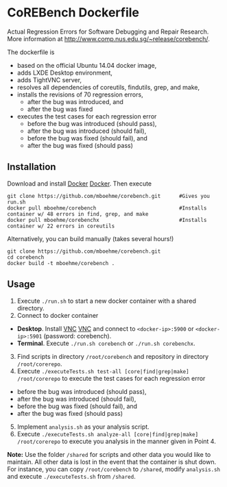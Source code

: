 # CoREBench Dockerfile
Actual Regression Errors for Software Debugging and Repair Research.  
More information at http://www.comp.nus.edu.sg/~release/corebench/.

The dockerfile is 
* based on the official Ubuntu 14.04 docker image,
* adds LXDE Desktop environment,
* adds TightVNC server,
* resolves all dependencies of coreutils, findutils, grep, and make,
* installs the revisions of 70 regression errors,
  * after the bug was introduced, and
  * after the bug was fixed
* executes the test cases for each regression error
  * before the bug was introduced (should pass),
  * after the bug was introduced (should fail),
  * before the bug was fixed (should fail), and
  * after the bug was fixed (should pass)

## Installation
Download and install [Docker] [Docker]. Then execute
```
git clone https://github.com/mboehme/corebench.git      #Gives you run.sh
docker pull mboehme/corebench                           #Installs container w/ 48 errors in find, grep, and make
docker pull mboehme/corebenchx                          #Installs container w/ 22 errors in coreutils
```
Alternatively, you can build manually (takes several hours!)
```
git clone https://github.com/mboehme/corebench.git
cd corebench
docker build -t mboehme/corebench .
```

## Usage
1. Execute `./run.sh` to start a new docker container with a shared directory.
2. Connect to docker container 
  * **Desktop**. Install [VNC] [VNC] and connect to `<docker-ip>:5900` or `<docker-ip>:5901` (password: corebench).
  * **Terminal**. Execute `./run.sh corebench` or `./run.sh corebenchx`.
3. Find scripts in directory `/root/corebench` and repository in directory `/root/corerepo`.
4. Execute `./executeTests.sh test-all [core|find|grep|make] /root/corerepo` to execute the test cases for each regression error
  * before the bug was introduced (should pass),
  * after the bug was introduced (should fail),
  * before the bug was fixed (should fail), and
  * after the bug was fixed (should pass)
5. Implement `analysis.sh` as your analysis script.
6. Execute `./executeTests.sh analyze-all [core|find|grep|make] /root/corerepo` to execute you analysis in the manner given in Point 4.

**Note:** Use the folder `/shared` for scripts and other data you would like to maintain. All other data is lost in the event that the container is shut down. For instance, you can copy `/root/corebench` to `/shared`, modify `analysis.sh` and execute `./executeTests.sh` from `/shared`.


[Make]: <http://www.gnu.org/software/make/>
[Grep]: <http://www.gnu.org/software/grep/>
[Find]: <http://www.gnu.org/software/findutils/>
[Core]: <http://www.gnu.org/software/coreutils/>
[Docker]: <http://docs.docker.com/engine/installation/>
[VNC]: <https://www.realvnc.com/download/viewer/>
